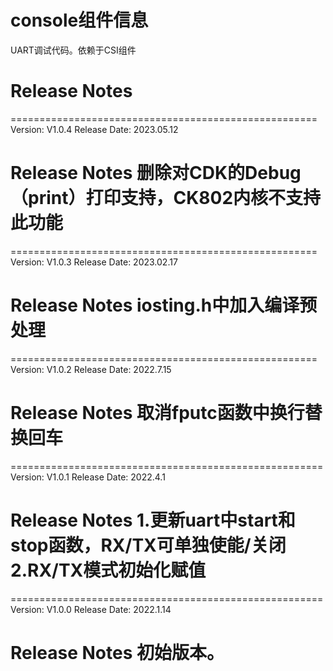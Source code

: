 # console组件信息
UART调试代码。依赖于CSI组件

# Release Notes
=====================================================
Version: V1.0.4
Release Date: 2023.05.12

Release Notes
删除对CDK的Debug（print）打印支持，CK802内核不支持此功能
======================================================

=====================================================
Version: V1.0.3
Release Date: 2023.02.17

Release Notes
iosting.h中加入编译预处理
======================================================

=====================================================
Version: V1.0.2
Release Date: 2022.7.15

Release Notes
取消fputc函数中换行替换回车
======================================================

======================================================
Version: V1.0.1
Release Date: 2022.4.1

Release Notes
1.更新uart中start和stop函数，RX/TX可单独使能/关闭
2.RX/TX模式初始化赋值
======================================================

======================================================
Version: V1.0.0
Release Date: 2022.1.14

Release Notes
初始版本。
======================================================



